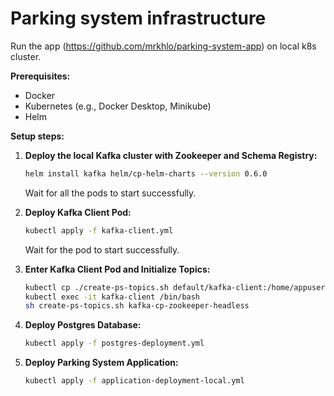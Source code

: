 # Parking system infrastructure
Run the app (https://github.com/mrkhlo/parking-system-app) on local k8s cluster.

**Prerequisites:**

- Docker
- Kubernetes (e.g., Docker Desktop, Minikube)
- Helm

**Setup steps:**

1. **Deploy the local Kafka cluster with Zookeeper and Schema Registry:**

    ```bash
    helm install kafka helm/cp-helm-charts --version 0.6.0
    ```

    Wait for all the pods to start successfully.

2. **Deploy Kafka Client Pod:**

    ```bash
    kubectl apply -f kafka-client.yml
    ```

    Wait for the pod to start successfully.

3. **Enter Kafka Client Pod and Initialize Topics:**

    ```bash
    kubectl cp ./create-ps-topics.sh default/kafka-client:/home/appuser
    kubectl exec -it kafka-client /bin/bash
    sh create-ps-topics.sh kafka-cp-zookeeper-headless
    ```

4. **Deploy Postgres Database:**

    ```bash
    kubectl apply -f postgres-deployment.yml
    ```

5. **Deploy Parking System Application:**

    ```bash
    kubectl apply -f application-deployment-local.yml
  
